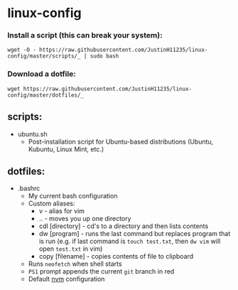 # linux-config

### Install a script (this can break your system):
`wget -O - https://raw.githubusercontent.com/JustinH11235/linux-config/master/scripts/_ | sudo bash`

### Download a dotfile:
`wget https://raw.githubusercontent.com/JustinH11235/linux-config/master/dotfiles/_`

## **scripts:**
* ubuntu<span>.</span>sh
    * Post-installation script for Ubuntu-based distributions (Ubuntu, Kubuntu, Linux Mint, etc.)

## **dotfiles:**
* .bashrc
    * My current bash configuration
    * Custom aliases:
        * v - alias for vim
        * .. - moves you up one directory
        * cdl [directory] - cd's to a directory and then lists contents
        * dw [program] - runs the last command but replaces program that is run (e.g. if last command is `touch test.txt`, then `dw vim` will open `test.txt` in vim)
        * copy [filename] - copies contents of file to clipboard
    * Runs `neofetch` when shell starts
    * `PS1` prompt appends the current `git` branch in red
    * Default [nvm](https://github.com/nvm-sh/nvm#readme) configuration
